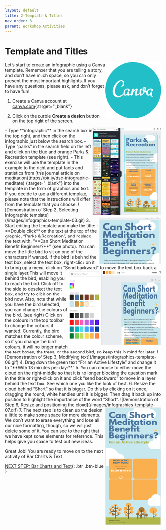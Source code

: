 ```yaml
---
layout: default
title: 2-Template & Titles
nav_order: 3
parent: Workshop Activities
---
```

# Template and Titles
<img src="images//infographics-template-01.png" style="float:right;width:180px;height:180px;"> 
Let’s start to create an infographic using a Canva template. Remember that you are telling a story, and don’t have much space, so you can only present the most important highlights. If you have any questions, please ask, and don’t forget to have fun!

1. Create a Canva account at [canva.com](https://www.canva.com/){:target="_blank"}

2. Click on the purple **Create a design** button on the top right of the screen.
 <img src="images//infographics-template-02.png" style="float:right;width:220px;height:280px;" alt="infographics template">  
  - Type **infographic** in the search box in the top right, and then click on the infographic just below the search box.
  - Type “parks” in the search field on the left and click on the blue and orange Parks & Recreation template (see right).
  - This exercise will use the template in the example to the right and put facts and statistics from [this journal article on meditation](https://bit.ly/dsc-infographic-meditate) {:target="_blank"} into the template in the form of graphics and text. If you decide to use a different template, please note that the instructions will differ from the template that you choose.
![Demonstration of Step 2, Selecting Infographic template](/images/infographics-template-03.gif)
 <img src="images//infographics-template-05.png" style="float:right;width:200px;height:150px;" alt="Text box with bird">  
3. Start editing the template and make the title: 
  - **Double click** on the text at the top of the graphic, “Parks & Recreation”, and replace the text with, “**Can Short Meditation Benefit Beginners?**” (see photo). You can move the little bird to sit on one of the characters if wanted. If the bird is behind the text box, select the text box, right-click on it to bring up a menu, click on “Send backward” to move the text box back a single layer.<img src="images//infographics-template-04.png" style="float:right;width:300px;height:240px;" alt="bird selected with colour palette">This will move it behind the bird, enabling you to reach the bird. Click off to the side to deselect the text box, and try to click on the bird now. Also, note that while you have the bird selected, you can change the colours of the bird. (see right) Click on the colours in the top toolbar to change the colours if wanted. Currently, the bird matches the colour scheme, so if you change the bird colours, it will no longer match the text boxes, the trees, or the second bird, so keep this in mind for later. 
![Demonstration of Step 3, Modifying text](/images/infographics-template-06.gif)
4. Drag down the green text “For an Active Lifestyle” and change it to “**With 13 minutes per day:**” 
5. You can choose to either move the cloud on the right-middle so that it is no longer blocking the question mark in the title or right-click on it and click “send backward” to move in a layer behind the text box. See which one you like the look of best. 
6. Resize the cloud behind “Short” so that it is bigger. Do this by clicking on it once, dragging the round, white handles until it is bigger. Then drag it back up into position to highlight the importance of the word “Short”. 
![Demonstration of Step 6, Resize and positioning the cloud](/images/infographics-template-07.gif)
<img src="images//infographics-template-08.png" style="float:right;width:180px;height:380px;" alt="infographics image">
7. The next step is to clean up the design a little to make some space for more elements. We don’t want to erase everything and lose all our nice formatting, though, so we will just delete some of it. You can see to the right that we have kept some elements for reference. This helps give you space to test out new ideas. 

Great Job! You are ready to move on to the next activity of Bar Charts & Text

[NEXT STEP: Bar Charts and Text](canva-charts.html){: .btn .btn-blue }
